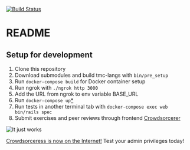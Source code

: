 [![Build Status](https://travis-ci.org/rage/crowdsorceress.svg?branch=master)](https://travis-ci.org/rage/crowdsorceress)

# README

## Setup for development
1. Clone this repository
2. Download submodules and build tmc-langs with `bin/pre_setup`
3. Run `docker-compose build` for Docker container setup
4. Run ngrok with `./ngrok http 3000`
5. Add the URL from ngrok to env variable BASE_URL
6. Run `docker-compose up`[*](http://i.imgur.com/9D3Hgti.jpg)
7. Run tests in another terminal tab with `docker-compose exec web bin/rails spec`
8. Submit exercises and peer reviews through frontend [Crowdsorcerer](https://github.com/rage/crowdsorcerer)

![It just works](http://i.imgur.com/mODaElx.jpg)

[Crowdsorceress is now on the Internet!](https://crowdsorcerer.testmycode.io)
Test your admin privileges today!
